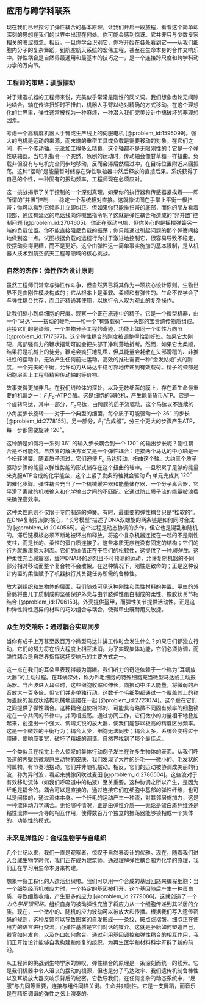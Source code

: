 ## 应用与跨学科联系

现在我们已经探讨了弹性耦合的基本原理，让我们开启一段旅程，看看这个简单却深刻的思想在我们的世界中出现在何处。你可能会感到惊讶。它并非只与少数专家相关的晦涩概念。相反，一旦你学会识别它，你将开始在各处看到它——从我们细胞内分子的复杂舞蹈，到航空航天系统的宏伟工程，甚至在生命本身的合作交响乐中。弹性耦合是自然界最通用和最基本的技巧之一，是一个连接跨尺度和跨学科动力学的万向节。

### 工程师的策略：驯服摆动

对于建造机器的工程师来说，完美似乎常常是刚性的同义词。我们想象齿轮无间隙地啮合，轴在传递扭矩时不扭曲，机器人手臂以绝对精确的方式移动。在这个理想化的世界里，弹性通常被视为一种麻烦，一种潜入我们完美设计中搞破坏的非理想因素。

考虑一个高精度机器人手臂或生产线上的伺服电机 [@problem_id:1595099]。强大的电机是运动的来源，而末端的重型工具或负载是需要移动的对象。在它们之间，有一个传动轴。无论加工得多么精良，这个轴都不是无限刚性的；它是一个弹性联轴器。当电机指令一个突然、急剧的运动时，传动轴会像甘草糖一样扭曲。负载非但没有与电机完全同步地移动，反而会滞后然后过冲，在目标位置附近来回振荡。这种“摆动”是能量暂时储存在弹性联轴器中然后释放的直接后果。系统获得了自己的个性，一种固有的振动频率，工程师现在必须应对。

这一挑战揭示了关于控制的一个深刻真理。如果你的执行器和传感器紧挨着——即所谓的“并置”控制——稳定一个系统相对直接。这就像试图在手掌上平衡一根扫帚；你可以看到它倾斜并立即纠正。但如果你只能推扫帚的底部，而你的朋友看着顶部，通过有延迟的电话线向你喊出指令呢？这就是弹性耦合所造成的“非并置”控制问题 [@problem_id:2704605]。你正在驱动电机，但你关心的是摇摆弹簧另一端的负载位置。你不能直接阻尼负载的振荡；你只能通过引起问题的那个弹簧间接地做到这一点。试图根据负载的远程行为过于激进地控制它，很容易导致不稳定，使摆动变得更糟，而不是更好。这个由弹性这一简单事实施加的基本限制，是从机器人技术到航空航天工程等领域的核心挑战。

### 自然的杰作：弹性作为设计原则

虽然工程师们常常与弹性作斗争，但自然界已将其作为一项核心设计原则。生物世界不是由刚性模块构成的；它从根本上是柔软、柔顺和有弹性的。生命不仅学会了与弹性耦合共存，而且还精通其使用，以执行令人叹为观止的复杂操作。

让我们缩小到单细胞的尺度。观察一个正在旅途中的精子。它是一个微型机器，由一个“马达”——摆动的鞭毛——和一个“有效载荷”——头部的宝贵遗传物质组成。连接它们的是颈部，一个生物分子工程的奇迹，功能上如同一个柔性万向节 [@problem_id:1717377]。这个弹性耦合的刚度被调整得恰到好处。如果它太刚硬，尾部强有力的鞭状摆动可能会把头部干净利落地折断。然而，如果它太柔顺，结果将是机械上的徒劳。鞭毛会疯狂地乱甩，但其能量会耗散在头部滑稽的、非推进性的摆动中，无法产生任何前进运动。高效的推进需要一种“金发姑娘”式的刚度，一个完美的平衡，允许动力从马达平稳可靠地传递到有效载荷。精子的颈部是细胞层面上工程师精密传动轴的等价物。

故事变得更加非凡。在我们线粒体的深处，以及无数细菌的膜上，存在着生命最重要的机器之一：$F_1F_o$-ATP合酶。这是细胞的涡轮机，产生能量货币ATP。它是一个旋转马达，其中一部分，$F_o$马达，由跨膜的质子流驱动。这个马达以不连续的小角度步长旋转——对于一个典型的细菌，每个质子可能驱动一个 $36^\circ$ 的步长 [@problem_id:2778155]。另一部分，$F_1$“合成器”，分三个更大的步骤产生ATP，每一步都需要旋转 $120^\circ$。

这种酶是如何将一系列 $36^\circ$ 的输入步长耦合到一个 $120^\circ$ 的输出步长呢？刚性耦合是不可能的。自然界的解决方案又是一个弹性耦合：连接两个马达的中心轴是一个扭转弹簧。随着质子流过，它们迫使 $F_o$ 马达转动，扭曲这个轴。大约三个质子驱动步骤的能量以弹性势能的形式储存在这个扭曲的轴中。一旦积累了足够的能量来克服ATP合成的化学能垒，这个上紧了发条的轴就会驱动 $F_1$ 单元完成其 $120^\circ$ 的催化步骤。弹性耦合充当了一个机械缓冲器和能量储存器，一个分子离合器，它平滑了离散的机械输入和化学输出之间的不匹配。它通过防止质子流的能量被浪费来确保高效率。

这种柔性原则不仅限于专门制造的弹簧。有时，最重要的弹性耦合只是“松软的”。在DNA复制机制的核心，“长号模型”描述了DNA双螺旋的两条链是如何同时合成的 [@problem_id:2040565]。这个过程是动态协调的杰作，但它也是混乱和随机的。滞后链模板必须不断地被环出和释放。将这个复杂机器连接在一起的不是刚性支柱，而是长的、柔性的蛋白质连接子。这些本质无序链没有固定的结构；它们的行为就像湿意大利面。它们的价值正在于它们的松软性，这提供了一种*熵弹性*。这种柔性充当减震器，缓冲DNA环的剧烈且不可预测的运动，允许复制机器的不同部分相对移动而整个复合物不会散架。在这种情况下，刚性是致命的；正是这种设计内置的柔性赋予了机器执行其关键任务所需的鲁棒性。

放大到组织和生物体的层面，我们随处可见这种刚性和柔性材料的并置。甲虫的外骨骼将由几丁质制成的坚硬保护外壳与由节肢弹性蛋白制成的柔性、橡胶状关节相结合 [@problem_id:1706153]。外壳提供盔甲，而弹性关节提供活动性。正是这种弹性特性迥异的材料的巧妙组合与耦合，使得甲虫既耐用又敏捷。

### 众生的交响乐：通过耦合实现同步

当你有成千上万甚至数百万个微型马达并排工作时会发生什么？如果它们都独立行动，它们的努力将在很大程度上相互抵消。为了实现集体功能，它们必须协调，而弹性耦合是自然界指挥这场交响乐的主要方式之一。

这一点在我们的耳朵里表现得最为清晰。我们听力的奇迹依赖于一个称为“耳蜗放大器”的主动过程。在耳蜗深处，称为外毛细胞的特殊细胞充当微型马达或主动振荡器。当声波进入耳朵时，这些细胞收缩和伸长，向振动中注入能量，将微弱的声音放大一百多倍。但它们并非单独行动。这数千个毛细胞都通过一个覆盖其上的称为盖膜的凝胶状结构机械地连接在一起 [@problem_id:2723074]。这个膜在它们之间提供了弹性耦合。这种耦合迫使相邻的、可能具有略微不同固有频率的细胞锁定在一个共同的节律中，并同相振荡。通过协同工作，它们微小的力量相干地叠加起来，创造出一个强大、调谐尖锐的放大器，使我们能够以极高的精度区分频率。这是一个微妙的平衡行为；耦合太少，细胞无法同步；耦合太多，系统会变得过于僵硬，使响应变宽，破坏了精细的调谐。自然界找到了那个最佳点。

一个类似且在视觉上令人惊叹的集体行动例子发生在许多生物体的表面。从我们呼吸道的内壁到微观原生动物的皮肤，我们发现了大片的纤毛——微小的、毛发状的附属物，有节奏地摆动。它们并非随机摆动。相反，它们的运动被协调成美丽的行波，称为异时波，看起来就像风吹过麦田 [@problem_id:2786504]。这些波对于有效移动流体（如我们呼吸道中的粘液）至关重要。这种协调之所以产生，是因为纤毛是耦合的。耦合可以是直接的，通过连接它们在细胞中基部的弹性纤维，也可以是间接的，通过流体本身。一个纤毛的运动产生一种流，对其邻居施加力，这是一种流体动力学耦合。无论哪种情况，正是由弹性介质——无论是蛋白质纤维还是粘性流体——介导的相互作用，使得数百万个独立的振荡器能够锁相成一个集体的、功能性的模式。

### 未来是弹性的：合成生物学与自组织

几个世纪以来，我们一直是观察者，惊叹于自然界设计的优雅。现在，随着我们进入合成生物学时代，我们正在成为建筑师。通过理解弹性耦合和力化学的原理，我们正在学习用生命本身来构建。

想象一条工程化的人造活组织带。我们可以用一个合成的基因回路来编程细胞：当一个细胞经历机械应力时，一个特定的基因被打开。这个基因随后产生一种蛋白质，导致细胞收缩，产生更多的应力 [@problem_id:2779086]。这就创造了一个*力化学反馈回路*。组织自身的被动弹性充当了将应力从一个细胞传递到其邻居的介质。现在，一个微小的、随机的应力波动可以被放大和传播。根据我们写入遗传密码的规则，这种反馈可以导致图案的自发形成——条纹、斑点或褶皱。细胞正在使用力的语言进行交流，而弹性基质是它们对话的媒介。这就是胚胎如何塑造自己，器官如何发育，以及伤口如何愈合。通过利用基因调控和弹性耦合的相互作用，我们正开始设计能够自我构建和修复的组织，为再生医学和材料科学开辟了新的前沿。

从工程师的挑战到生物学家的惊叹，弹性耦合的原理是一条深刻而统一的线索。它是我们机器中令人沮丧的摆动的根源，但也是分子马达效率、我们遗传机制鲁棒性以及耳蜗放大器交响乐背后的秘密。它教导我们，在任何复杂的动态系统中，“屈服”与力同等重要，连接与组件同样关键。生命并非刚性。它是一支舞蹈，而音乐是在精细调谐的弹性之弦上演奏的。